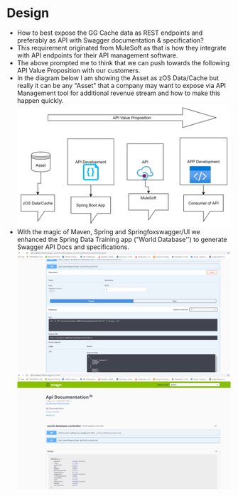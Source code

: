 # Design
- How to best expose the GG Cache data as REST endpoints and preferably as API with Swagger documentation & specification? 
- This requirement originated from MuleSoft as that is how they integrate with API endpoints for their API management software.
- The above prompted me to think that we can push towards the following API Value Proposition with our customers. 
- In the diagram below I am showing the Asset as zOS Data/Cache but really it can be any "Asset" that a company may want to expose via API Management tool for additional revenue stream and how to make this happen quickly.
![IMG1.png](IMG1.png)
- With the magic of Maven, Spring and  Springfoxswagger/UI we enhanced the Spring Data Training app ("World Database'') to generate Swagger API Docs and specifications.
![IMG2.png](IMG2.png)
![IMG3.png](IMG3.png)

